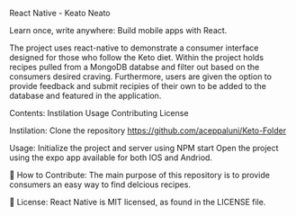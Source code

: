 React Native - Keato Neato

Learn once, write anywhere:
Build mobile apps with React.

The project uses react-native to demonstrate a consumer interface designed for those who follow the Keto diet. Within the project holds recipes pulled from
a MongoDB databse and filter out based on the consumers desired craving. Furthermore, users are given the option to provide feedback and submit recipies
of their own to be added to the database and featured in the application. 

Contents:
Instilation 
Usage 
Contributing
License

Instilation: 
Clone the repository https://github.com/aceppaluni/Keto-Folder

Usage:
Initialize the project and server using NPM start
Open the project using the expo app available for both IOS and Andriod. 

👏 How to Contribute:
The main purpose of this repository is to provide consumers an easy way to find delcious recipes. 

📄 License:
React Native is MIT licensed, as found in the LICENSE file.
